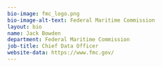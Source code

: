 ```yaml
---
bio-image: fmc_logo.png
bio-image-alt-text: Federal Maritime Commission
layout: bio
name: Jack Bowden
department: Federal Maritime Commission
job-title: Chief Data Officer
website-data: https://www.fmc.gov/
---
```

